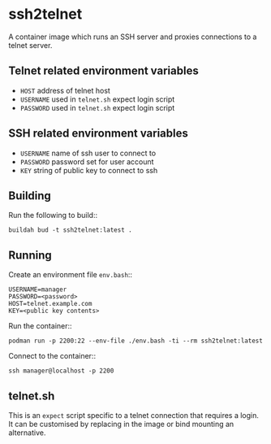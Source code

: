 ssh2telnet
==========

A container image which runs an SSH server and proxies connections to a telnet
server.

Telnet related environment variables
------------------------------------
- `HOST` address of telnet host
- `USERNAME` used in `telnet.sh` expect login script
- `PASSWORD` used in `telnet.sh` expect login script

SSH related environment variables
---------------------------------
- `USERNAME` name of ssh user to connect to
- `PASSWORD` password set for user account
- `KEY` string of public key to connect to ssh

Building
--------

Run the following to build::

    buildah bud -t ssh2telnet:latest .

Running
-------

Create an environment file `env.bash`::

    USERNAME=manager
    PASSWORD=<password>
    HOST=telnet.example.com
    KEY=<public key contents>

Run the container::

    podman run -p 2200:22 --env-file ./env.bash -ti --rm ssh2telnet:latest

Connect to the container::

    ssh manager@localhost -p 2200

telnet.sh
---------

This is an `expect` script specific to a telnet connection that requires a
login. It can be customised by replacing in the image or bind mounting an
alternative.